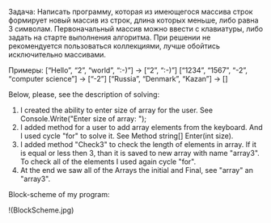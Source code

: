 Задача: Написать программу, которая из имеющегося массива строк формирует новый массив из строк, 
длина которых меньше, либо равна 3 символам. Первоначальный массив можно ввести с 
клавиатуры, либо задать на старте выполнения алгоритма. При решении 
не рекомендуется пользоваться коллекциями, лучше обойтись исключительно массивами.

Примеры:
[“Hello”, “2”, “world”, “:-)”] → [“2”, “:-)”]
[“1234”, “1567”, “-2”, “computer science”] → [“-2”]
[“Russia”, “Denmark”, “Kazan”] → []

Below, please, see the description of solving:

1. I created the ability to enter size of array for the user. See Console.Write("Enter size of array: ");
2. I added method for a user to add array elements from the keyboard. And I used cycle "for" to solve it. See Method string[] Enter(int size).
3. I added method "Check3" to check the length of elements in array. If it is equal or less then 3, than it is saved to new array with name "array3". 
To check all of the elements I used again cycle "for".
4. At the end we saw all of the Arrays the initial and Final, see "array" an "array3".  

Block-scheme of my program:


!(BlockScheme.jpg)
